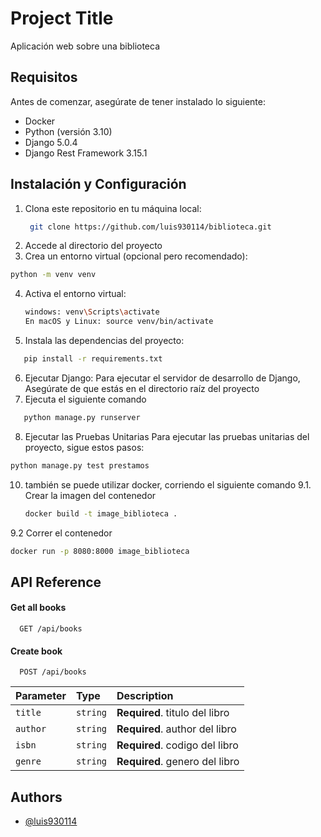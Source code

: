 
# Project Title

Aplicación web sobre una biblioteca

## Requisitos

Antes de comenzar, asegúrate de tener instalado lo siguiente:
- Docker
- Python (versión 3.10)
- Django 5.0.4
- Django Rest Framework 3.15.1

## Instalación y Configuración

1. Clona este repositorio en tu máquina local:
   ```bash
    git clone https://github.com/luis930114/biblioteca.git
   ```
2. Accede al directorio del proyecto
3. Crea un entorno virtual (opcional pero recomendado): 
```bash   
python -m venv venv
```
4. Activa el entorno virtual:
   ```bash
   windows: venv\Scripts\activate
   En macOS y Linux: source venv/bin/activate
   ```
5. Instala las dependencias del proyecto: 
```bash
   pip install -r requirements.txt
```
6. Ejecutar Django:
  Para ejecutar el servidor de desarrollo de Django, Asegúrate de que estás en el directorio raíz del proyecto 
7. Ejecuta el siguiente comando
```bash
   python manage.py runserver
```
8. Ejecutar las Pruebas Unitarias
Para ejecutar las pruebas unitarias del proyecto, sigue estos pasos:
```bash
python manage.py test prestamos
```
10. también se puede utilizar docker, corriendo el siguiente comando
   9.1. Crear la imagen del contenedor
      ```bash
      docker build -t image_biblioteca .
      ```
   9.2 Correr el contenedor
   ```bash
   docker run -p 8080:8000 image_biblioteca
   ```

## API Reference

#### Get all books

```http
  GET /api/books 
```



#### Create book

```http
  POST /api/books
```

| Parameter | Type     | Description                       |
| :-------- | :------- | :-------------------------------- |
| `title`   | `string` | **Required**. titulo del libro |
| `author`  | `string` | **Required**. author del libro  |
| `isbn`   | `string` | **Required**. codigo del libro |
| `genre`   | `string` | **Required**. genero del libro |




## Authors

- [@luis930114](https://github.com/luis930114)

